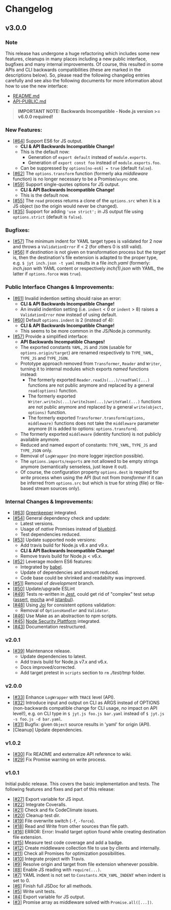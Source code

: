 # Changelog

## v3.0.0

### Note
This release has undergone a huge refactoring which includes some new features, cleanups in many places
including a new public interface, bugfixes and many internal improvements. Of course, this resulted in some 
APIs and CLI backwards compatibilities (these are marked in the descriptions below). So, please read the following
changelog entries carefully and see also the following documents for more information about how to use the 
new interface:
- [README.md](https://github.com/deadratfink/jy-transform/blob/master/README.md)
- [API-PUBLIC.md](https://github.com/deadratfink/jy-transform/blob/master/API-PUBLIC.md)

> **IMPORTANT NOTE: Backwards Incompatible - Node.js version >= v6.0.0 required!**

### New Features:
- [[#64](https://github.com/deadratfink/jy-transform/issues/64)] Support ES6 for JS output.
   - **CLI & API Backwards Incompatible Change!**
   - This is the default now:
       - Generation of `export default` instead of `module.exports`.
       - Generation of `export const foo` instead of `module.exports.foo`.
   - Can be suppressed by `options[no-es6] = true` (default `false`).
- [[#62](https://github.com/deadratfink/jy-transform/issues/62)] The `options.transform` function (formerly aka
  _middleware_ function) is no longer necessary to be a Promise/`async` one.
- [[#59](https://github.com/deadratfink/jy-transform/issues/59)] Support single-quotes options for JS output.
   - **CLI & API Backwards Incompatible Change!**
   - This is the default now.
- [[#55](https://github.com/deadratfink/jy-transform/issues/55)] The `read` process returns a clone of the
  `options.src` when it is a JS object (so the origin would never be changed).
- [[#35](https://github.com/deadratfink/jy-transform/issues/35)] Support for adding `'use strict';` in JS output
  file using `options.strict` (default is `false`).

###  Bugfixes:
- [[#57](https://github.com/deadratfink/jy-transform/issues/57)] The minimum indent for YAML target types is
  validated for 2 now and throws a `ValidationError` if < 2 (for others 0 is still valid).
- [[#56](https://github.com/deadratfink/jy-transform/issues/56)] If _destination_ is not given on transformation
  process but the _target_ is, then the destination's file extension 
  is adapted to the proper type, e.g. `$ jyt inch.json -t yaml` results in a file _inch.yaml_ (formerly:
  _inch.json_ with YAML content or respectively _inch(1).json_ with YAML, the latter if `options.force` was `true`).
  
### Public Interface Changes & Improvements:
- [[#61](https://github.com/deadratfink/jy-transform/issues/61)] Invalid indention setting should raise an error:
   - **CLI & API Backwards Incompatible Change!**
   - An invalid indention setting (i.e. `indent` < 0  or `indent` > 8) raises a `ValidationError` now instead
    of using default.
- [[#60](https://github.com/deadratfink/jy-transform/issues/60)] Default `options.indent` is 2 (instead of 4):
   - **CLI & API Backwards Incompatible Change!**
   - This seems to be more common in the JS/Node.js community.
- [[#57](https://github.com/deadratfink/jy-transform/issues/57)] Provide a simplified interface:
   - **API Backwards Incompatible Changes!**
   - The exported constants `YAML`, `JS` and `JSON` (usable for `options.origin/target`) are renamed respectively
    to `TYPE_YAML`, `TYPE_JS` and `TYPE_JSON`.
   - Prototype approach removed from `Transformer`, `Reader` and `Writer`, turning it to internal modules which 
    exports _named_ functions instead:
      - The formerly exported `Reader.readJs(...)/readYaml(...)` functions are not public anymore and replaced
      by a general `read(options)` function.
      - The formerly exported `Writer.writeJs(...)/writeJson(...)/writeYaml(...)` functions are not public
      anymore and replaced by a general `write(object, options)` function.
      - The formerly exported `Transformer.transform(options, middleware)` functions
      does not take the `middleware` parameter anymore (it is added to options: `options.transform`).
   - The formerly exported `middleware` (identity function) is not publicly available anymore.
   - Reduced and named export of constants: `TYPE_YAML`, `TYPE_JS` and `TYPE_JSON` only.
   - Removal of `LogWrapper` (no more logger injection possible).
   - The `options.imports/exports` are not allowed to be empty strings anymore (semantically senseless, just leave it out).
   - Of course, the configuration property `options.dest` is required for _write_ process when using the API (but not from _transformer_
    if it can be inferred from `options.src` but which is true for string (file) or file-based stream sources only).
    
### Internal Changes & Improvements:
- [[#63](https://github.com/deadratfink/jy-transform/issues/63)] [Greenkeeper](https://greenkeeper.io/) integrated.
- [[#54](https://github.com/deadratfink/jy-transform/issues/54)] General dependency check and update:
   - Latest versions.
   - Usage of _native_ Promises instead of [bluebird](http://bluebirdjs.com/docs/getting-started.html).
   - Test dependencies reduced.
- [[#53](https://github.com/deadratfink/jy-transform/issues/53)] Update supported node versions:
   - Add travis build for Node.js v8.x and v9.x.
   - **CLI & API Backwards Incompatible Change!**
   - Remove travis build for Node.js < v6.x.  
- [[#52](https://github.com/deadratfink/jy-transform/issues/52)] Leverage modern ES6 features:
   - Integrated by [babel](https://babeljs.io/).
   - Update of dependencies and amount reduced.
   - Code base could be shrinked and readabilty was improved.
- [[#51](https://github.com/deadratfink/jy-transform/issues/51)] Removal of _development_ branch.
- [[#50](https://github.com/deadratfink/jy-transform/issues/50)] Update/upgrade ESLint
- [[#49](https://github.com/deadratfink/jy-transform/issues/49)] Tests re-written in
  [Jest](https://facebook.github.io/jest), could get rid of "complex" test setup
  ([assert](https://github.com/defunctzombie/commonjs-assert), [mocha](https://mochajs.org/) and
  [istanbul](https://github.com/gotwarlost/istanbul)).
- [[#48](https://github.com/deadratfink/jy-transform/issues/48)] Using [Joi](https://github.com/hapijs/joi)
  for consistent options validation: 
   - Removal of `OptionsHandler` and `Validator`.
- [[#46](https://github.com/deadratfink/jy-transform/issues/46)] Use Make as an abstraction to npm scripts.
- [[#45](https://github.com/deadratfink/jy-transform/issues/45)] [Node Security Plattform](https://nodesecurity.io/orgs/deadratfink/projects/7ac99a62-a8c4-4321-8d57-8a5e542f04f0) integrated.
- [[#43](https://github.com/deadratfink/jy-transform/issues/43)] Documentation restructured.


### v2.0.1

- [[#39](https://github.com/deadratfink/jy-transform/issues/39)] Maintenance release.
  - Update dependencies to latest.
  - Add travis build for Node.js v7.x and v6.x.
  - Docs improved/corrected.
  - Add target pretest in `scripts` section to `rm` _./test/tmp_ folder.

### v2.0.0

- [[#33](https://github.com/deadratfink/jy-transform/issues/33)] Enhance `LogWrapper` with `TRACE` level (API).
- [[#32](https://github.com/deadratfink/jy-transform/issues/32)] Introduce input and output on CLI as
  ARGS instead of OPTIONS
  (non-backwards compatible change for CLI usage, _no_ impact on API level!), e.g. on CLI type in
  `$ jyt.js foo.js bar.yaml` instead of `$ jyt.js -s foo.js -d bar.yaml`.
- [[#31](https://github.com/deadratfink/jy-transform/issues/31)] Bugfix: given `Object` source results in
  'yaml' for origin (API).
- [Cleanup] Update dependencies.

### v1.0.2

- [[#30](https://github.com/deadratfink/jy-transform/issues/30)] Fix README and externalize API reference to wiki.
- [[#29](https://github.com/deadratfink/jy-transform/issues/29)] Fix Promise warning on write process.

### v1.0.1

Initial public release. This covers the basic implementation and tests. The following features and fixes and
part of this release:
- [[#27](https://github.com/deadratfink/jy-transform/issues/27)] Export variable for JS input.
- [[#22](https://github.com/deadratfink/jy-transform/issues/22)] Integrate Coveralls.
- [[#21](https://github.com/deadratfink/jy-transform/issues/21)] Check and fix CodeClimate issues.
- [[#20](https://github.com/deadratfink/jy-transform/issues/20)] Cleanup test dir.
- [[#19](https://github.com/deadratfink/jy-transform/issues/19)] File overwrite switch (`-f`, `-force`).
- [[#18](https://github.com/deadratfink/jy-transform/issues/18)] Read and Write from other sources than file path.
- [[#16](https://github.com/deadratfink/jy-transform/issues/16)] ERROR: Error: Invalid target option found while
  creating destination file extension.
- [[#15](https://github.com/deadratfink/jy-transform/issues/15)] Measure test code coverage and add a badge.
- [[#12](https://github.com/deadratfink/jy-transform/issues/12)] Create middleware collection file to use by
  clients and internally.
- [[#11](https://github.com/deadratfink/jy-transform/issues/11)] Check all Promises for optimization possibilities.
- [[#10](https://github.com/deadratfink/jy-transform/issues/10)] Integrate project with Travis.
- [[#9](https://github.com/deadratfink/jy-transform/issues/9)] Resolve origin and target from file extension
  whenever possible.
- [[#8](https://github.com/deadratfink/jy-transform/issues/8)] Enable JS reading with `require(...)`.
- [[#7](https://github.com/deadratfink/jy-transform/issues/7)] YAML indent is not set to `Constants.MIN_YAML_INDENT`
  when indent is set to 0.
- [[#6](https://github.com/deadratfink/jy-transform/issues/6)] Finish full JSDoc for all methods.
- [[#5](https://github.com/deadratfink/jy-transform/issues/5)] Write unit tests.
- [[#4](https://github.com/deadratfink/jy-transform/issues/4)] Export variable for JS output.
- [[#3](https://github.com/deadratfink/jy-transform/issues/3)] Promise array as middleware solved with `Promise.all([...])`.
